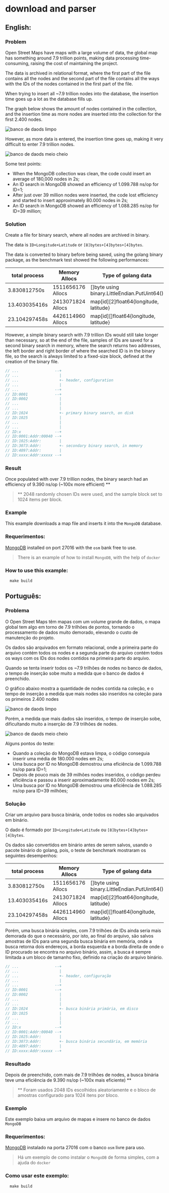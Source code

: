 # download and parser

## English:

### Problem

Open Street Maps have maps with a large volume of data, the global map has something around 7.9 trillion points, making 
data processing time-consuming, raising the cost of maintaining the project.

The data is archived in relational format, where the first part of the file contains all the nodes and the second part 
of the file contains all the ways with the IDs of the nodes contained in the first part of the file.

When trying to insert all ~7.9 trillion nodes into the database, the insertion time goes up a lot as the database fills 
up.

The graph below shows the amount of nodes contained in the collection, and the insertion time as more nodes are inserted 
into the collection for the first 2.400 nodes.

![banco de daods limpo](./limpo.png)

However, as more data is entered, the insertion time goes up, making it very difficult to enter 7.9 trillion nodes.

![banco de daods meio cheio](./cheio.png)

Some test points:

* When the MongoDB collection was clean, the code could insert an average of 180,000 nodes in 2s;
* An ID search in MongoDB showed an efficiency of 1.099.788 ns/op for ID=1;
* After just over 39 million nodes were inserted, the code lost efficiency and started to insert approximately 80.000 nodes in 2s;
* An ID search in MongoDB showed an efficiency of 1.088.285 ns/op for ID=39 million;

### Solution

Create a file for binary search, where all nodes are archived in binary.

The data is `ID+Longitude+Latitude` or `[8]bytes+[4]bytes+[4]bytes`.

The data is converted to binary before being saved, using the golang binary package, as the benchmark test showed the 
following performances:

| total process | Memory Allocs     | Type of golang data                          |
|---------------|-------------------|----------------------------------------------|
|  3.830812750s | 1511656176 Allocs | []byte using binary.LittleEndian.PutUint64() |
| 13.403035416s | 2413071824 Allocs | map[id][2]float64{longitude, latitude}       |
| 23.104297458s | 4426114960 Allocs | map[id][]float64{longitude, latitude}        |

However, a simple binary search with 7.9 trillion IDs would still take longer than necessary, so at the end of the file, 
samples of IDs are saved for a second binary search in memory, where the search returns two addresses, the left border 
and right border of where the searched ID is in the binary file, so the search is always limited to a fixed-size block, 
defined at the creation of the binary file.

```go
// ...                --+
// ...                  |
// ...                  +- header, configuration
// ...                  |
// ...                --+
// ID:0001            --+
// ID:0002              |
// ...                  |
// ...                  |
// ID:1024              +- primary binary search, on disk
// ID:1025              |
// ...                  |
// ...                  |
// ID:x               --+
// ID:0001:Addr:00040 --+
// ID:1025:Addr:        |
// ID:3073:Addr:        +- secondary binary search, in memory
// ID:4097:Addr:        |
// ID:xxxx:Addr:xxxxx --+
```

### Result

Once populated with over 7.9 trillion nodes, the binary search had an efficiency of 9.390 ns/op (~100x more efficient) **

> ** 2048 randomly chosen IDs were used, and the sample block set to 1024 items per block.

### Example

This example downloads a map file and inserts it into the `MongoDB` database.

### Requerimentos:

[MongoDB](https://www.mongodb.com/docs/manual/installation/) installed on port 27016 with the `osm` bank free to use.

> There is an example of how to install `MongoDB`, with the help of `docker`

### How to use this example:

```shell
  make build
```

## Português:

### Problema

O Open Street Maps têm mapas com um volume grande de dados, o mapa global tem algo em torno de 7.9 trilhões de pontos,
tornando o processamento de dados muito demorado, elevando o custo de manutenção do projeto.

Os dados são arquivados em formato relacional, onde a primeira parte do arquivo contém todos os nodes e a segunda parte 
do arquivo contém todos os ways com os IDs dos nodes contidos na primeira parte do arquivo.

Quando se tenta inserir todos os ~7.9 trilhões de nodes no banco de dados, o tempo de inserção sobe muito a medida que
o banco de dados é preenchido.

O gráfico abaixo mostra a quantidade de nodes contida na coleção, e o tempo de inserção a medida que mais nodes são 
inseridos na coleção para os primeiros 2.400 nodes

![banco de daods limpo](./limpo.png)

Porém, a medida que mais dados são inseridos, o tempo de inserção sobe, dificultando muito a inserção de 7.9 trilhões
de nodes.

![banco de daods meio cheio](./cheio.png)

Alguns pontos do teste:

  * Quando a coleção do MongoDB estava limpa, o código conseguia inserir uma média de 180.000 nodes em 2s;
  * Uma busca por ID no MongoDB demostrou uma eficiência de 1.099.788 ns/op para ID=1;
  * Depois de pouco mais de 39 milhões nodes inseridos, o código perdeu eficiência e passou a inserir aproximadamente 80.000 nodes em 2s;
  * Uma busca por ID no MongoDB demostrou uma eficiência de 1.088.285 ns/op para ID=39 milhões;

### Solução

Criar um arquivo para busca binária, onde todos os nodes são arquivados em binário.

O dado é formado por `ID+Longitude+Latitude` ou `[8]bytes+[4]bytes+[4]bytes`.

Os dados são convertidos em binário antes de serem salvos, usando o pacote binário do golang, pois, o teste de benchmark
mostraram os seguintes desempenhos:

| total process | Memory Allocs     | Type of golang data                          |
|---------------|-------------------|----------------------------------------------|
|  3.830812750s | 1511656176 Allocs | []byte using binary.LittleEndian.PutUint64() |
| 13.403035416s | 2413071824 Allocs | map[id][2]float64{longitude, latitude}       |
| 23.104297458s | 4426114960 Allocs | map[id][]float64{longitude, latitude}        |

Porém, uma busca binária simples, com 7.9 trilhões de IDs ainda seria mais demorada do que o necessário, por isto, ao
final do arquivo, são salvos amostras de IDs para uma segunda busca binária em memória, onde a busca retorna dois 
endereços, a borda esquerda e a borda direita de onde o ID procurado se encontra no arquivo binário, assim, a busca é
sempre limitada a um bloco de tamanho fixo, definido na criação do arquivo binário.

```go
// ...                --+
// ...                  |
// ...                  +- header, configuração
// ...                  |
// ...                --+
// ID:0001            --+
// ID:0002              |
// ...                  |
// ...                  |
// ID:1024              +- busca binária primária, em disco
// ID:1025              |
// ...                  |
// ...                  |
// ID:x               --+
// ID:0001:Addr:00040 --+
// ID:1025:Addr:        |
// ID:3073:Addr:        +- busca binária secundária, em memória
// ID:4097:Addr:        |
// ID:xxxx:Addr:xxxxx --+
```

### Resultado

Depois de preenchido, com mais de 7.9 trilhões de nodes, a busca binária teve uma eficiência de 9.390 ns/op (~100x mais eficiente) **

> ** Foram usados 2048 IDs escolhidos aleatoriamente e o bloco de amostras configurado para 1024 itens por bloco.

### Exemplo

Este exemplo baixa um arquivo de mapas e insere no banco de dados `MongoDB`

### Requerimentos:

[MongoDB](https://www.mongodb.com/docs/manual/installation/) instalado na porta 27016 com o banco `osm` livre para uso.

> Há um exemplo de como instalar o `MongoDB` de forma simples, com a ajuda do `docker`

### Como usar este exemplo:

```shell
  make build
```
